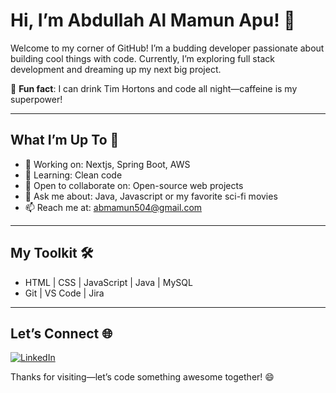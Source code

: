 # Hi, I’m Abdullah Al Mamun Apu! 👋

Welcome to my corner of GitHub! I’m a budding developer passionate about building cool things with code. Currently, I’m exploring full stack development and dreaming up my next big project.

🌟 **Fun fact**: I can drink Tim Hortons and code all night—caffeine is my superpower!

---

## What I’m Up To 🚀
- 🔭 Working on: Nextjs, Spring Boot, AWS
- 🌱 Learning: Clean code
- 👯 Open to collaborate on: Open-source web projects
- 💬 Ask me about: Java, Javascript or my favorite sci-fi movies
- 📫 Reach me at: abmamun504@gmail.com

---

## My Toolkit 🛠️
- HTML | CSS | JavaScript | Java | MySQL
- Git | VS Code | Jira

---


## Let’s Connect 🌐
[<img src="https://img.shields.io/badge/LinkedIn-%230077B5.svg?&style=flat-square&logo=linkedin&logoColor=white" alt="LinkedIn">](https://www.linkedin.com/in/mamun-apu/)

Thanks for visiting—let’s code something awesome together! 😄

